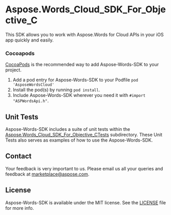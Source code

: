 # Aspose.Words_Cloud_SDK_For_Objective_C
This SDK allows you to work with Aspose.Words for Cloud APIs in your iOS app quickly and easily.

### Cocoapods

[CocoaPods](http://cocoapods.org) is the recommended way to add Aspose-Words-SDK to your project.

1. Add a pod entry for Aspose-Words-SDK to your Podfile `pod 'AsposeWordsCloud'`
2. Install the pod(s) by running `pod install`.
3. Include Aspose-Words-SDK wherever you need it with `#import "ASPWordsApi.h"`.

## Unit Tests
Aspose-Words-SDK includes a suite of unit tests within the [Aspose.Words_Cloud_SDK_For_Objective_CTests](https://github.com/sohail-aspose/Aspose_Words_Cloud/tree/master/SDKs/Aspose.Words_Cloud_SDK_for_ObjectiveC/Aspose.Words_Cloud_SDK_for_ObjectiveCTests/words) subdirectory. These Unit Tests also serves as examples of how to use the Aspose-Words-SDK.

## Contact
Your feedback is very important to us. Please email us all your queries and feedback at marketplace@aspose.com.

## License
Aspose-Words-SDK is available under the MIT license. See the [LICENSE](https://github.com/sohail-aspose/Aspose_Words_Cloud/blob/master/SDKs/Aspose.Words_Cloud_SDK_for_ObjectiveC/LICENSE) file for more info.
